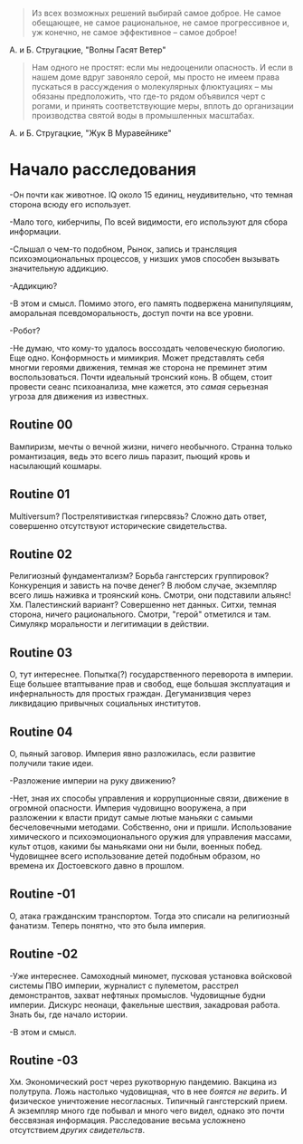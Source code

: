 >Из всех возможных решений выбирай самое доброе. Не самое обещающее, не самое рациональное, не самое прогрессивное и, уж конечно, не самое эффективное – самое доброе!

А. и Б. Стругацкие, "Волны Гасят Ветер"

>Нам одного не простят: если мы недооценили опасность. И если в нашем доме вдруг завоняло серой, мы просто не имеем права пускаться в рассуждения о молекулярных флюктуациях – мы обязаны предположить, что где-то рядом объявился черт с рогами, и принять соответствующие меры, вплоть до организации производства святой воды в промышленных масштабах.

А. и Б. Стругацкие, "Жук В Муравейнике"

# Начало расследования

-Он почти как животное. IQ около 15 единиц, неудивительно, что темная сторона всюду его использует.

-Мало того, киберчипы, По всей видимости, его используют для сбора информации.

-Слышал о чем-то подобном, Рынок, запись и трансляция психоэмоциональных процессов, у низших умов способен вызывать значительную аддикцию.

-Аддикцию?

-В этом и смысл. Помимо этого, его память подвержена манипуляциям, аморальная псевдоморальность, доступ почти на все уровни. 

-Робот?

-Не думаю, что кому-то удалось воссоздать человеческую биологию. Еще одно. Конформность и мимикрия. Может представлять себя многми героями движения, темная же сторона не преминет этим воспользоваться. Почти идеальный тронский конь. В общем, стоит провести сеанс психоанализа, мне кажется, это _самая_ серьезная угроза для движения из известных.

## Routine 00
Вампиризм, мечты о вечной жизни, ничего необычного. Странна только романтизация, ведь это всего лишь паразит, пьющий кровь и насылающий кошмары.

## Routine 01
Multiversum? Пострелятивисткая гиперсвязь? Сложно дать ответ, совершенно отсутствуют исторические свидетельства.

## Routine 02
Религиозный фундаментализм? Борьба гангстерсих группировок? Конкуренция и зависть на почве денег? В любом случае, экземпляр всего лишь наживка и троянский конь. Смотри, они подставили альянс! Хм. Палестинский вариант? Совершенно нет данных. Ситхи, темная сторона, ничего рационального. Смотри, "герой" отметился и там. Симулякр моральности и легитимации в действии.

## Routine 03
О, тут интереснее. Попытка(?) государственного переворота в империи. Еще большее втаптывание прав и свобод, еще большая эксплуатация и инфернальность для простых граждан. Дегуманизвция через ликвидацию привычных социальных институтов.

## Routine 04
О, пьяный заговор. Империя явно разложилась, если развитие получили такие идеи.

-Разложение империи на руку движению?

-Нет, зная их способы управления и коррупционные связи, движение в огромной опасности. Империя чудовищно вооружена, а при разложении к власти придут самые лютые маньяки с самыми бесчеловечными методами. Собственно, они и пришли. Использование химического и психоэмоционального оружия для управления массами, культ отцов, какими бы маньяками они ни были, военных побед. Чудовищнее всего использование детей подобным образом, но времена их Достоевского давно в прошлом.

## Routine -01
О, атака гражданским транспортом. Тогда это списали на религиозный фанатизм. Теперь понятно, что это была империя.

## Routine -02
-Уже интереснее. Самоходный миномет, пусковая установка войсковой системы ПВО империи, журналист с пулеметом, расстрел демонстрантов, захват нефтяных промыслов. Чудовищные будни империи. Дискурс неонаци, факельные шествия, закадровая работа. Знать бы, где начало истории.

-В этом и смысл.

## Routine -03
Хм. Экономический рост через рукотворную пандемию. Вакцина из полутрупа. Ложь настолько чудовищная, что в нее _боятся не верить_. И физическое уничтожение несогласных. Типичный гангстерский прием. А экземпляр много где побывал и много чего видел, однако это почти бессвязная информация. Расследование весьма усложнено отсутствием _других свидетельств_.

  


